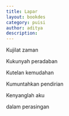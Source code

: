 ```yaml
---
title: Lapar
layout: bookdes
category: puisi
author: aditya
description: 
---
```


Kujilat zaman

Kukunyah peradaban

Kutelan kemudahan

Kumuntahkan pendirian

Kenyanglah aku

dalam perasingan